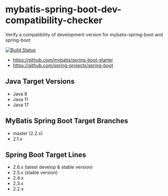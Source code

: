# mybatis-spring-boot-dev-compatibility-checker
Verify a compatibility of development version for mybatis-spring-boot and spring-boot

[![Build Status](https://github.com/kazuki43zoo/mybatis-spring-boot-dev-compatibility-checker/workflows/CI/badge.svg)](https://github.com/kazuki43zoo/mybatis-spring-boot-dev-compatibility-checker/actions?query=workflow%3ACI)

* https://github.com/mybatis/spring-boot-starter
* https://github.com/spring-projects/spring-boot

## Java Target Versions

* Java 8
* Java 11
* Java 17

## MyBatis Spring Boot Target Branches 

* master (2.2.x)
* 2.1.x

## Spring Boot Target Lines

* 2.6.x (latest develop & stable version)
* 2.5.x (stable version)
* 2.4.x
* 2.3.x
* 2.2.x
